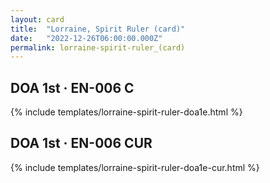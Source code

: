 ```yaml
---
layout: card
title:  "Lorraine, Spirit Ruler (card)"
date:   "2022-12-26T06:00:00.000Z"
permalink: lorraine-spirit-ruler_(card)
---
```


## DOA 1st &middot; EN-006 C

{% include templates/lorraine-spirit-ruler-doa1e.html %}


## DOA 1st &middot; EN-006 CUR

{% include templates/lorraine-spirit-ruler-doa1e-cur.html %}
